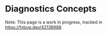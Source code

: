 # Diagnostics Concepts

Note: This page is a work in progress, tracked in https://fxbug.dev/42138988.
